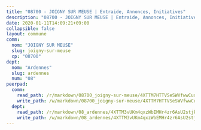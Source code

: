 ```yaml
---
title: "08700 - JOIGNY SUR MEUSE | Entraide, Annonces, Initiatives"
description: "08700 - JOIGNY SUR MEUSE | Entraide, Annonces, Initiatives"
date: 2020-01-11T14:09:21+09:00
collapsible: false
layout: commune
comm:
  nom: "JOIGNY SUR MEUSE"
  slug: joigny-sur-meuse
  cp: "08700"
dept:
  nom: "Ardennes"
  slug: ardennes
  num: "08"
peerpad:
  comm:
    read_path: /r/markdown/08700_joigny-sur-meuse/4XTTM7HTTVSeSWVfwwCuddALtbXK5FoUd6QUodr4cWER4y96a
    write_path: /w/markdown/08700_joigny-sur-meuse/4XTTM7HTTVSeSWVfwwCuddALtbXK5FoUd6QUodr4cWER4y96a-K3TgUHnXNa7p5uMyDA9EuuwaYyDjK33RDabyN7Loo3dQFiodZKtDRZTbz9L6s1ugTfdvY9G84uDVHXCTAqVNzXfqRk32MUqQNrkwqqbpvLcRv3u6YNKbrqgKCF7pm5qN6NsokYzv
  dept:
    read_path: /r/markdown/08_ardennes/4XTTM3vUKm4qxzWbEMHr4zr6AsU2stjkKdsaY9uMbmhXjv9QM
    write_path: /w/markdown/08_ardennes/4XTTM3vUKm4qxzWbEMHr4zr6AsU2stjkKdsaY9uMbmhXjv9QM-K3TgUMB9u4JvtZdFBPfBexH6pGeKJREiRZLakfAxGDqg6fgd1ib6XHxM9tkwaYxqJV2qNTbboL5jGpTS7re5rUf5cB5fLzdnicM4aJkF5ZXmkvCRXEh5XT7432iWRZFby5MMVbKP
---
```


